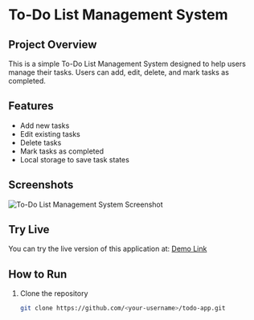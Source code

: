 # To-Do List Management System

## Project Overview
This is a simple To-Do List Management System designed to help users manage their tasks. Users can add, edit, delete, and mark tasks as completed.

## Features
- Add new tasks
- Edit existing tasks
- Delete tasks
- Mark tasks as completed
- Local storage to save task states

## Screenshots
![To-Do List Management System Screenshot](https://via.placeholder.com/400.png?text=To-Do+List+Screenshot)

## Try Live
You can try the live version of this application at: [Demo Link](https://<your-username>.github.io/todo-app)

## How to Run
1. Clone the repository
   ```bash  
   git clone https://github.com/<your-username>/todo-app.git  